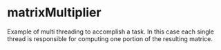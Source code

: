 # matrixMultiplier
Example of multi threading to accomplish a task.  In this case each single thread is responsible for computing one portion of the resulting matrice. 
